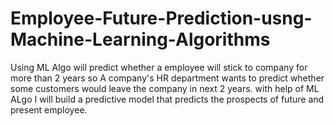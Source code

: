 # Employee-Future-Prediction-usng-Machine-Learning-Algorithms
Using ML Algo will predict whether a employee will stick to company for more than 2 years so A company's HR department wants to predict whether some customers would leave the company in next 2 years. with help of ML ALgo I will build a predictive model that predicts the prospects of future and present employee.
